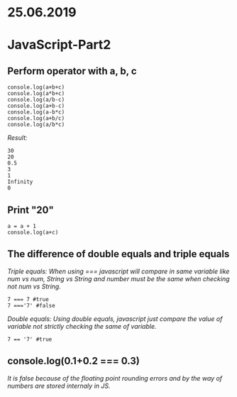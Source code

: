 # 25.06.2019
# JavaScript-Part2
## Perform operator with a, b, c
``` var a = 1, b = 2, c = "0", d
console.log(a+b+c)
console.log(a*b+c)
console.log(a/b-c)
console.log(a+b-c)
console.log(a-b*c)
console.log(a+b/c)
console.log(a/b*c)
```
_Result:_
```
30 
20 
0.5 
3 
1 
Infinity 
0 
```
## Print "20"
```
a = a + 1
console.log(a+c)
```
## The difference of double equals and triple equals
_Triple equals:_
_When using === javascript will compare in same variable like num vs num, String vs String and number must be the same when checking not num vs String._
``` 
7 === 7 #true
7 ==='7' #false
```
_Double equals:_
_Using double equals, javascript just compare the value of variable not strictly checking the same of variable._
```
7 == '7' #true
```
## console.log(0.1+0.2 === 0.3)
_It is false because of the floating point rounding errors and by the way of numbers are stored internaly in JS._
